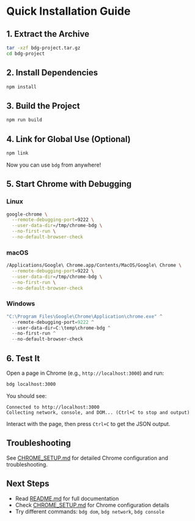 # Quick Installation Guide

## 1. Extract the Archive

```bash
tar -xzf bdg-project.tar.gz
cd bdg-project
```

## 2. Install Dependencies

```bash
npm install
```

## 3. Build the Project

```bash
npm run build
```

## 4. Link for Global Use (Optional)

```bash
npm link
```

Now you can use `bdg` from anywhere!

## 5. Start Chrome with Debugging

### Linux
```bash
google-chrome \
  --remote-debugging-port=9222 \
  --user-data-dir=/tmp/chrome-bdg \
  --no-first-run \
  --no-default-browser-check
```

### macOS
```bash
/Applications/Google\ Chrome.app/Contents/MacOS/Google\ Chrome \
  --remote-debugging-port=9222 \
  --user-data-dir=/tmp/chrome-bdg \
  --no-first-run \
  --no-default-browser-check
```

### Windows
```powershell
"C:\Program Files\Google\Chrome\Application\chrome.exe" ^
  --remote-debugging-port=9222 ^
  --user-data-dir=C:\temp\chrome-bdg ^
  --no-first-run ^
  --no-default-browser-check
```

## 6. Test It

Open a page in Chrome (e.g., `http://localhost:3000`) and run:

```bash
bdg localhost:3000
```

You should see:
```
Connected to http://localhost:3000
Collecting network, console, and DOM... (Ctrl+C to stop and output)
```

Interact with the page, then press `Ctrl+C` to get the JSON output.

## Troubleshooting

See [CHROME_SETUP.md](CHROME_SETUP.md) for detailed Chrome configuration and troubleshooting.

## Next Steps

- Read [README.md](README.md) for full documentation
- Check [CHROME_SETUP.md](CHROME_SETUP.md) for Chrome configuration details
- Try different commands: `bdg dom`, `bdg network`, `bdg console`
